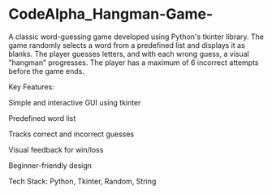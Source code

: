 # CodeAlpha_Hangman-Game-
A classic word-guessing game developed using Python's tkinter library. The game randomly selects a word from a predefined list and displays it as blanks. The player guesses letters, and with each wrong guess, a visual "hangman" progresses. The player has a maximum of 6 incorrect attempts before the game ends.

Key Features:

Simple and interactive GUI using tkinter

Predefined word list

Tracks correct and incorrect guesses

Visual feedback for win/loss

Beginner-friendly design

Tech Stack: Python, Tkinter, Random, String
